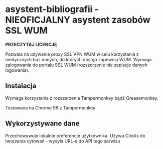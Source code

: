 # asystent-bibliografii - NIEOFICJALNY asystent zasobów SSL WUM

**PRZECZYTAJ LICENCJĘ**

Pozwala na używanie proxy SSL VPN WUM w celu korzystania z medycznych baz danych, do których dostęp zapewnia WUM. Wymaga zalogowania do portalu SSL WUM (rozszerzenie nie zapisuje danych logowania).

## Instalacja
Wymaga korzystania z rozszerzenia Tampermonkey bądź Greasemonkey.

Testowana na Chrome 96 z Tampermonkey

## Wykorzystywane dane
Przechowywuje lokalnie preferencje użytkownika. Używa CiteAs do tworzenia cytowań - wysyła URL-e do API tego serwisu
